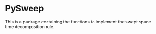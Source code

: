 # PySweep

This is a package containing the functions to implement the swept space time decomposition rule.